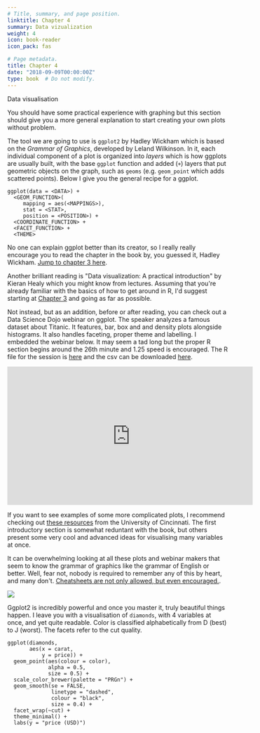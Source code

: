 ```yaml
---
# Title, summary, and page position.
linktitle: Chapter 4
summary: Data vizualization
weight: 4
icon: book-reader
icon_pack: fas

# Page metadata.
title: Chapter 4
date: "2018-09-09T00:00:00Z"
type: book  # Do not modify.
---
```


Data visualisation

You should have some practical experience with graphing but this section should give you a more general explanation to start creating your own plots without problem. 

The tool we are going to use is `ggplot2` by Hadley Wickham which is based on the _Grammar of Graphics_, developed by Leland Wilkinson. In it, each individual component of a plot is organized into _layers_ which is how ggplots are usually built, with the base `ggplot` function and added (`+`) layers that put geometric objects on the graph, such as `geoms` (e.g. `geom_point` which adds scattered points). Below I give you the general recipe for a ggplot.  
```
ggplot(data = <DATA>) + 
  <GEOM_FUNCTION>(
     mapping = aes(<MAPPINGS>),
     stat = <STAT>, 
     position = <POSITION>) +
  <COORDINATE_FUNCTION> +
  <FACET_FUNCTION> +
  <THEME>
```
No one can explain ggplot better than its creator, so I really really encourage you to read the chapter in the book by, you guessed it, Hadley Wickham. [Jump to chapter 3 here](https://r4ds.had.co.nz/data-visualisation.html). 

Another brilliant reading is "Data visualization: A practical introduction" by Kieran Healy which you might know from lectures. Assuming that you're already familiar with the basics of how to get around in R, I'd suggest starting at [Chapter 3](https://socviz.co/makeplot.html#makeplot) and going as far as possible.

Not instead, but as an addition, before or after reading, you can check out a Data Science Dojo webinar on ggplot. The speaker analyzes a famous dataset about Titanic. It features, bar, box and and density plots alongside histograms. It also handles faceting, proper theme and labelling. I embedded the webinar below. It may seem a tad long but the proper R section begins around the 26th minute and 1.25 speed is encouraged. The R file for the session is [here](https://code.datasciencedojo.com/datasciencedojo/tutorials/blob/master/Introduction%20to%20Data%20Visualization%20with%20R%20and%20ggplot2/Data%20Visualization%20with%20ggplot2.R) and the csv can be downloaded [here](https://www.kaggle.com/hesh97/titanicdataset-traincsv).

<iframe width="560" height="315" src="https://www.youtube.com/embed/49fADBfcDD4?start=1615" frameborder="0" allow="accelerometer; autoplay; encrypted-media; gyroscope; picture-in-picture" allowfullscreen></iframe>

If you want to see examples of some more complicated plots, I recommend checking out [these resources](http://uc-r.github.io/ggplot) from the University of Cincinnati. The first introductory section is somewhat reduntant with the book, but others present some very cool and advanced ideas for visualising many variables at once.

It can be overwhelming looking at all these plots and webinar makers that seem to know the grammar of graphics like the grammar of English or better. Well, fear not, nobody is required to remember any of this by heart, and many don't. [Cheatsheets are not only allowed, but even encouraged.](https://rstudio.com/wp-content/uploads/2015/03/ggplot2-cheatsheet.pdf).

![](images/Ggplotcheat.png)

Ggplot2 is incredibly powerful and once you master it, truly beautiful things happen. I leave you with a visualisation of `diamonds`, with 4 variables at once, and yet quite readable. Color is classified alphabetically from D (best) to J (worst). The facets refer to the cut quality.
```{r warning=FALSE, message=FALSE}
ggplot(diamonds,
       aes(x = carat,
           y = price)) +
  geom_point(aes(colour = color),
             alpha = 0.5,
             size = 0.5) +
  scale_color_brewer(palette = "PRGn") +
  geom_smooth(se = FALSE,
              linetype = "dashed",
              colour = "black",
              size = 0.4) +
  facet_wrap(~cut) +
  theme_minimal() +
  labs(y = "price (USD)")

```
  

